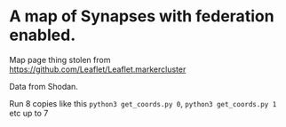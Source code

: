 # A map of Synapses with federation enabled.

Map page thing stolen from https://github.com/Leaflet/Leaflet.markercluster

Data from Shodan.

Run 8 copies like this `python3 get_coords.py 0`, `python3 get_coords.py 1` etc up to 7
